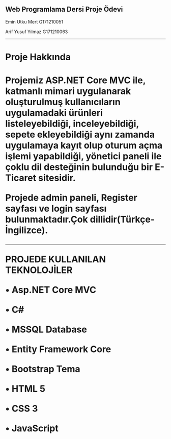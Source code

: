 <h2>Web Programlama Dersi Proje Ödevi</h2>
<p>Emin Utku Mert     G171210051</p>
<p>Arif Yusuf Yılmaz  G171210063</p>

<hr>

<h1>Proje Hakkında<h1>

<p> Projemiz ASP.NET Core MVC ile, katmanlı mimari uygulanarak oluşturulmuş kullanıcıların uygulamadaki ürünleri listeleyebildiği, 
inceleyebildiği, sepete ekleyebildiği aynı zamanda uygulamaya kayıt olup oturum açma işlemi yapabildiği, 
yönetici paneli ile çoklu dil desteğinin bulunduğu bir E-Ticaret sitesidir.</p>

<p>Projede admin paneli, Register sayfası ve login sayfası bulunmaktadır.Çok dillidir(Türkçe-İngilizce).</p>

<hr>
PROJEDE KULLANILAN TEKNOLOJİLER
<p>•	Asp.NET Core MVC</p>
<p>•	C#</p>
<p>•	MSSQL Database</p>
<p>•	Entity Framework Core</p>
<p>•	Bootstrap Tema</p>
<p>•	HTML 5</p>
<p>•	CSS 3</p>
<p>•	JavaScript</p>
